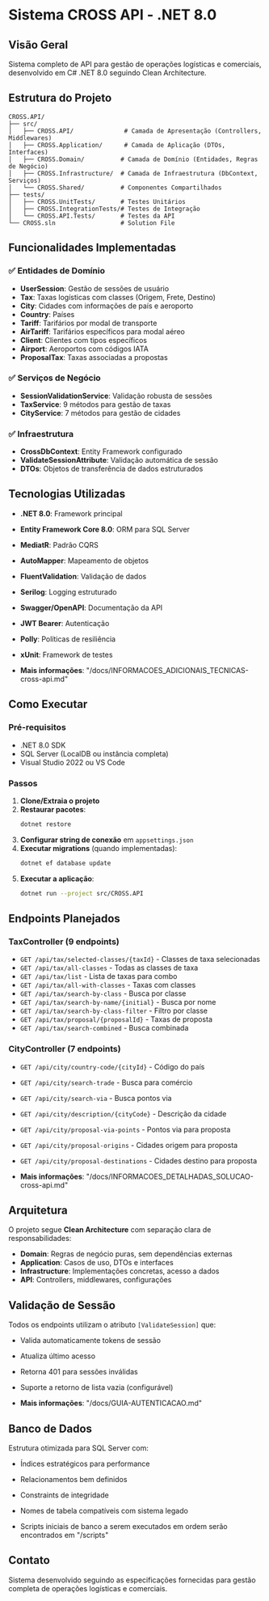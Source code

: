 # Sistema CROSS API - .NET 8.0

## Visão Geral
Sistema completo de API para gestão de operações logísticas e comerciais, desenvolvido em C# .NET 8.0 seguindo Clean Architecture.

## Estrutura do Projeto

```
CROSS.API/
├── src/
│   ├── CROSS.API/              # Camada de Apresentação (Controllers, Middlewares)
│   ├── CROSS.Application/      # Camada de Aplicação (DTOs, Interfaces)
│   ├── CROSS.Domain/          # Camada de Domínio (Entidades, Regras de Negócio)
│   ├── CROSS.Infrastructure/  # Camada de Infraestrutura (DbContext, Serviços)
│   └── CROSS.Shared/          # Componentes Compartilhados
├── tests/
│   ├── CROSS.UnitTests/       # Testes Unitários
│   ├── CROSS.IntegrationTests/# Testes de Integração
│   └── CROSS.API.Tests/       # Testes da API
└── CROSS.sln                  # Solution File
```

## Funcionalidades Implementadas

### ✅ Entidades de Domínio
- **UserSession**: Gestão de sessões de usuário
- **Tax**: Taxas logísticas com classes (Origem, Frete, Destino)
- **City**: Cidades com informações de país e aeroporto
- **Country**: Países
- **Tariff**: Tarifários por modal de transporte
- **AirTariff**: Tarifários específicos para modal aéreo
- **Client**: Clientes com tipos específicos
- **Airport**: Aeroportos com códigos IATA
- **ProposalTax**: Taxas associadas a propostas

### ✅ Serviços de Negócio
- **SessionValidationService**: Validação robusta de sessões
- **TaxService**: 9 métodos para gestão de taxas
- **CityService**: 7 métodos para gestão de cidades

### ✅ Infraestrutura
- **CrossDbContext**: Entity Framework configurado
- **ValidateSessionAttribute**: Validação automática de sessão
- **DTOs**: Objetos de transferência de dados estruturados

## Tecnologias Utilizadas

- **.NET 8.0**: Framework principal
- **Entity Framework Core 8.0**: ORM para SQL Server
- **MediatR**: Padrão CQRS
- **AutoMapper**: Mapeamento de objetos
- **FluentValidation**: Validação de dados
- **Serilog**: Logging estruturado
- **Swagger/OpenAPI**: Documentação da API
- **JWT Bearer**: Autenticação
- **Polly**: Políticas de resiliência
- **xUnit**: Framework de testes

- **Mais informações**: "/docs/INFORMACOES_ADICIONAIS_TECNICAS-cross-api.md"

## Como Executar

### Pré-requisitos
- .NET 8.0 SDK
- SQL Server (LocalDB ou instância completa)
- Visual Studio 2022 ou VS Code

### Passos
1. **Clone/Extraia o projeto**
2. **Restaurar pacotes**:
   ```bash
   dotnet restore
   ```
3. **Configurar string de conexão** em `appsettings.json`
4. **Executar migrations** (quando implementadas):
   ```bash
   dotnet ef database update
   ```
5. **Executar a aplicação**:
   ```bash
   dotnet run --project src/CROSS.API
   ```

## Endpoints Planejados

### TaxController (9 endpoints)
- `GET /api/tax/selected-classes/{taxId}` - Classes de taxa selecionadas
- `GET /api/tax/all-classes` - Todas as classes de taxa
- `GET /api/tax/list` - Lista de taxas para combo
- `GET /api/tax/all-with-classes` - Taxas com classes
- `GET /api/tax/search-by-class` - Busca por classe
- `GET /api/tax/search-by-name/{initial}` - Busca por nome
- `GET /api/tax/search-by-class-filter` - Filtro por classe
- `GET /api/tax/proposal/{proposalId}` - Taxas de proposta
- `GET /api/tax/search-combined` - Busca combinada

### CityController (7 endpoints)
- `GET /api/city/country-code/{cityId}` - Código do país
- `GET /api/city/search-trade` - Busca para comércio
- `GET /api/city/search-via` - Busca pontos via
- `GET /api/city/description/{cityCode}` - Descrição da cidade
- `GET /api/city/proposal-via-points` - Pontos via para proposta
- `GET /api/city/proposal-origins` - Cidades origem para proposta
- `GET /api/city/proposal-destinations` - Cidades destino para proposta

- **Mais informações**: "/docs/INFORMACOES_DETALHADAS_SOLUCAO-cross-api.md"


## Arquitetura

O projeto segue **Clean Architecture** com separação clara de responsabilidades:

- **Domain**: Regras de negócio puras, sem dependências externas
- **Application**: Casos de uso, DTOs e interfaces
- **Infrastructure**: Implementações concretas, acesso a dados
- **API**: Controllers, middlewares, configurações

## Validação de Sessão

Todos os endpoints utilizam o atributo `[ValidateSession]` que:
- Valida automaticamente tokens de sessão
- Atualiza último acesso
- Retorna 401 para sessões inválidas
- Suporte a retorno de lista vazia (configurável)

- **Mais informações**: "/docs/GUIA-AUTENTICACAO.md"

## Banco de Dados

Estrutura otimizada para SQL Server com:
- Índices estratégicos para performance
- Relacionamentos bem definidos
- Constraints de integridade
- Nomes de tabela compatíveis com sistema legado

- Scripts iniciais de banco a serem executados em ordem serão encontrados em "/scripts"

## Contato

Sistema desenvolvido seguindo as especificações fornecidas para gestão completa de operações logísticas e comerciais.

